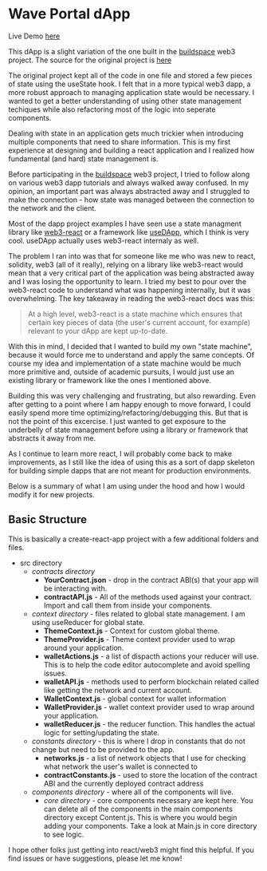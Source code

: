 # Wave Portal dApp

Live Demo [here](https://wave-portal.onrender.com/)

This dApp is a slight variation of the one built in the [buildspace](https://buildspace.so "buildspace") web3 project. The source for the original project is [here](https://gist.github.com/adilanchian/93fbd2e06b3b5d3acb99b5723cebd925 "here")

The original project kept all of the code in one file and stored a few pieces of state using the useState hook. I felt that in a more typical web3 dapp, a more robust approach to managing application state would be necessary. I wanted to get a better understanding of using other state management techiques while also refactoring most of the logic into seperate components.

Dealing with state in an application gets much trickier when introducing multiple components that need to share information. This is my first experience at designing and building a react application and I realized how fundamental (and hard) state management is.

Before participating in the [buildspace](https://buildspace.so "buildspace") web3 project, I tried to follow along on various web3 dapp tutorials and always walked away confused. In my opinion, an important part was always abstracted away and I struggled to make the connection - how state was managed between the connection to the network and the client.

Most of the dapp project examples I have seen use a state managment library like [web3-react](https://github.com/NoahZinsmeister/web3-react "web3-react") or a framework like [useDApp](https://github.com/EthWorks/useDApp "useDApp"), which I think is very cool. useDApp actually uses web3-react internaly as well.

The problem I ran into was that for someone like me who was new to react, solidity, web3 (all of it really), relying on a library like web3-react would mean that a very critical part of the application was being abstracted away and I was losing the opportunity to learn. I tried my best to pour over the web3-react code to understand what was happening internally, but it was overwhelming. The key takeaway in reading the web3-react docs was this:

> At a high level, web3-react is a state machine which ensures that certain key pieces of data (the user's current account, for example) relevant to your dApp are kept up-to-date.

With this in mind, I decided that I wanted to build my own "state machine", because it would force me to understand and apply the same concepts. Of course my idea and implementation of a state machine would be much more primitive and, outside of academic pursuits, I would just use an existing library or framework like the ones I mentioned above.

Building this was very challenging and frustrating, but also rewarding. Even after getting to a point where I am happy enough to move forward, I could easily spend more time optimizing/refactoring/debugging this. But that is not the point of this excercise. I just wanted to get exposure to the underbelly of state management before using a library or framework that abstracts it away from me.

As I continue to learn more react, I will probably come back to make improvements, as I still like the idea of using this as a sort of dapp skeleton for building simple dapps that are not meant for production environments.

Below is a summary of what I am using under the hood and how I would modify it for new projects.

## Basic Structure
This is basically a create-react-app project with a few additional folders and files.
* src directory
	* *contracts directory*
		* **YourContract.json** - drop in the contract ABI(s) that your app will be interacting with.
		* **contractAPI.js** - All of the methods used against your contract. Import and call them from inside your components.
	* *context directory* - files related to global state management. I am using useReducer for global state.
		* **ThemeContext.js** - Context for custom global theme.
		* **ThemeProvider.js** - Theme context provider used to wrap around your application.
		* **walletActions.js** - a list of dispacth actions your reducer will use. This is to help the code editor autocomplete and avoid spelling issues.
		* **walletAPI.js** - methods used to perform blockchain related called like getting the network and current account.
		* **WalletContext.js** - global context for wallet information
		* **WalletProvider.js** - wallet context provider used to wrap around your application.
		* **walletReducer.js** - the reducer function. This handles the actual logic for setting/updating the state.
	* *constants directory* - this is where I drop in constants that do not change but need to be provided to the app.
        * **networks.js** - a list of network objects that I use for checking what network the user's wallet is connected to
        * **contractConstants.js** - used to store the location of the contract ABI and the currently deployed contract address
    * *components directory* - where all of the components will live.
		* *core directory* - core components necessary are kept here. You can delete all of the components in the main components directory except Content.js. This is where you would begin adding your components. Take a look at Main.js in core directory to see logic.


I hope other folks just getting into react/web3 might find this helpful. If you find issues or have suggestions, please let me know!